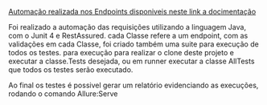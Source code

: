 [Automação realizada nos Endpoints disponiveis neste link a docimentação](https://petstore.swagger.io/#/store/placeOrder)

Foi realizado a automação das requisições utilizando a linguagem Java, com o Junit 4 e RestAssured.
cada Classe refere a um endpoint, com as validações em cada Classe, foi criado também uma suite para execução de todos os testes.
para execução para realizar o clone deste projeto e executar a classe.Tests desejada, ou em runner executar a classe AllTests que todos os testes serão executado.

Ao final os testes é possivel gerar um relatório evidenciando as execuções, rodando o comando Allure:Serve
